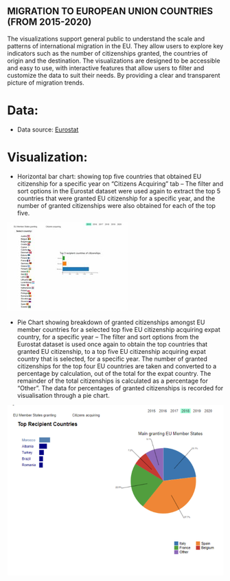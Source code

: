 ## MIGRATION TO EUROPEAN UNION COUNTRIES (FROM 2015-2020)

The visualizations support general public to understand the scale and patterns of international migration in the EU. They allow
users to explore key indicators such as the number of citizenships granted, the countries of origin and the destination. The visualizations are designed to be
accessible and easy to use, with interactive features that allow users to filter and customize the data to suit their needs. By providing a clear and transparent picture
of migration trends.

# Data: 
* Data source: [Eurostat](https://ec.europa.eu/eurostat/web/main/data)

# Visualization:
* Horizontal bar chart: showing top five countries that obtained EU citizenship
for a specific year on “Citizens Acquiring” tab – The filter and sort options in
the Eurostat dataset were used again to extract the top 5 countries that were
granted EU citizenship for a specific year, and the number of granted
citizenships were also obtained for each of the top five.

![](hor_chart.jpg)


* Pie Chart showing breakdown of granted citizenships amongst EU member
countries for a selected top five EU citizenship acquiring expat country, for a
specific year – The filter and sort options from the Eurostat dataset is used
once again to obtain the top countries that granted EU citizenship, to a top five
EU citizenship acquiring expat country that is selected, for a specific year. The
number of granted citizenships for the top four EU countries are taken and
converted to a percentage by calculation, out of the total for the expat country.
The remainder of the total citizenships is calculated as a percentage for
“Other”. The data for percentages of granted citizenships is recorded for
visualisation through a pie chart.

![](pie_chart.png)
